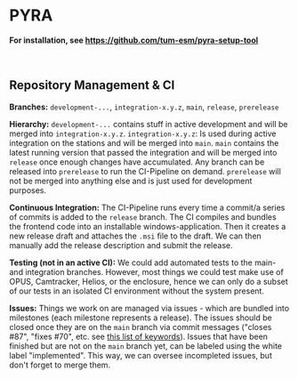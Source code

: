# PYRA

**For installation, see https://github.com/tum-esm/pyra-setup-tool**

<br/>

## Repository Management & CI

**Branches:** `development-...`, `integration-x.y.z`, `main`, `release`, `prerelease`

**Hierarchy:** `development-...` contains stuff in active development and will be merged into `integration-x.y.z`. `integration-x.y.z`: Is used during active integration on the stations and will be merged into `main`. `main` contains the latest running version that passed the integration and will be merged into `release` once enough changes have accumulated. Any branch can be released into `prerelease` to run the CI-Pipeline on demand. `prerelease` will not be merged into anything else and is just used for development purposes.

**Continuous Integration:** The CI-Pipeline runs every time a commit/a series of commits is added to the `release` branch. The CI compiles and bundles the frontend code into an installable windows-application. Then it creates a new release draft and attaches the `.msi` file to the draft. We can then manually add the release description and submit the release.

**Testing (not in an active CI):** We could add automated tests to the main- and integration branches. However, most things we could test make use of OPUS, Camtracker, Helios, or the enclosure, hence we can only do a subset of our tests in an isolated CI environment without the system present.

**Issues:** Things we work on are managed via issues - which are bundled into milestones (each milestone represents a release). The issues should be closed once they are on the `main` branch via commit messages ("closes #87", "fixes #70", etc. see [this list of keywords](https://docs.github.com/en/issues/tracking-your-work-with-issues/linking-a-pull-request-to-an-issue#linking-a-pull-request-to-an-issue-using-a-keyword)). Issues that have been finished but are not on the `main` branch yet, can be labeled using the white label "implemented". This way, we can oversee incompleted issues, but don't forget to merge them.
